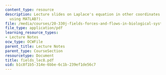 ```yaml
---
content_type: resource
description: Lecture slides on Laplace's equation in other coordinates (solving examples
  using MATLAB?).
file: /media/courses/20-330j-fields-forces-and-flows-in-biological-systems-spring-2007/b1c8f1b5314e6bbe6c1b239ef1de56c7_fields_lec8.pdf
file_type: application/pdf
learning_resource_types:
- Lecture Notes
ocw_type: OCWFile
parent_title: Lecture Notes
parent_type: CourseSection
resourcetype: Document
title: fields_lec8.pdf
uid: b1c8f1b5-314e-6bbe-6c1b-239ef1de56c7
---
```


